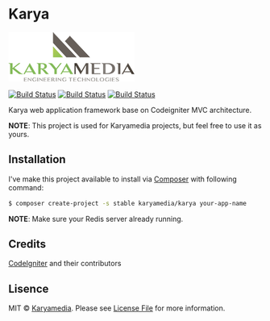 # Karya

![Alt text](https://raw.githubusercontent.com/karyamedia/karya/master/assets/img/logo.png "Karyamedia")

[![Build Status](https://snap-ci.com/karyamedia/karya/branch/master/build_image)](https://snap-ci.com/karyamedia/karya/branch/master)
[![Build Status](https://codeship.com/projects/92eb5110-15b3-0134-0523-667ff3898a5e/status?branch=master)](https://codeship.com/projects/158153)
[![Build Status](https://img.shields.io/packagist/dt/karyamedia/karya.svg?maxAge=2592000)](https://packagist.org/packages/karyamedia/karya)

Karya web application framework base on Codeigniter MVC architecture.

**NOTE**: This project is used for Karyamedia projects, but feel free to use it as yours.

## Installation

I've make this project available to install via [Composer](https://getcomposer.org/) with following command:

```bash
$ composer create-project -s stable karyamedia/karya your-app-name
```

**NOTE**: Make sure your Redis server already running.

## Credits

[CodeIgniter](http://codeigniter.com) and their contributors

## Lisence

MIT © [Karyamedia](https://github.com/karyamedia/karya). Please see [License File](LICENSE.md) for more information.